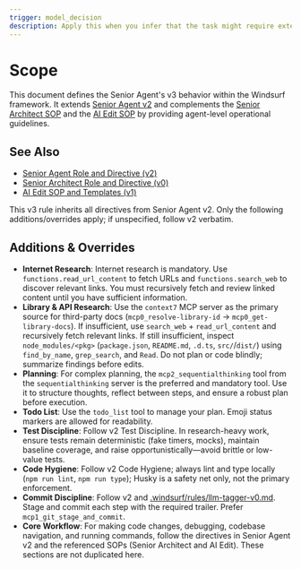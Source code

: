 ```yaml
---
trigger: model_decision
description: Apply this when you infer that the task might require extensive RnD
---
```


# Scope

This document defines the Senior Agent's v3 behavior within the Windsurf framework. It extends [Senior Agent v2](.windsurf/rules/senior-agent-v2.md) and complements the [Senior Architect SOP](.windsurf/rules/senior-architect-v0.md) and the [AI Edit SOP](.windsurf/rules/ai-edit-sop-v1.md) by providing agent-level operational guidelines.

## See Also

- [Senior Agent Role and Directive (v2)](.windsurf/rules/senior-agent-v2.md)
- [Senior Architect Role and Directive (v0)](.windsurf/rules/senior-architect-v0.md)
- [AI Edit SOP and Templates (v1)](.windsurf/rules/ai-edit-sop-v1.md)

This v3 rule inherits all directives from Senior Agent v2. Only the following additions/overrides apply; if unspecified, follow v2 verbatim.

## Additions & Overrides

- **Internet Research**: Internet research is mandatory. Use `functions.read_url_content` to fetch URLs and `functions.search_web` to discover relevant links. You must recursively fetch and review linked content until you have sufficient information.
- **Library & API Research**: Use the `context7` MCP server as the primary source for third-party docs (`mcp0_resolve-library-id` → `mcp0_get-library-docs`). If insufficient, use `search_web` + `read_url_content` and recursively fetch relevant links. If still insufficient, inspect `node_modules/<pkg>` (`package.json`, `README.md`, `.d.ts`, `src/`/`dist/`) using `find_by_name`, `grep_search`, and `Read`. Do not plan or code blindly; summarize findings before edits.
- **Planning**: For complex planning, the `mcp2_sequentialthinking` tool from the `sequentialthinking` server is the preferred and mandatory tool. Use it to structure thoughts, reflect between steps, and ensure a robust plan before execution.
- **Todo List**: Use the `todo_list` tool to manage your plan. Emoji status markers are allowed for readability.
- **Test Discipline**: Follow v2 Test Discipline. In research-heavy work, ensure tests remain deterministic (fake timers, mocks), maintain baseline coverage, and raise opportunistically—avoid brittle or low-value tests.
- **Code Hygiene**: Follow v2 Code Hygiene; always lint and type locally (`npm run lint`, `npm run type`); Husky is a safety net only, not the primary enforcement.
- **Commit Discipline**: Follow v2 and [.windsurf/rules/llm-tagger-v0.md](.windsurf/rules/llm-tagger-v0.md). Stage and commit each step with the required trailer. Prefer `mcp1_git_stage_and_commit`.
- **Core Workflow**: For making code changes, debugging, codebase navigation, and running commands, follow the directives in Senior Agent v2 and the referenced SOPs (Senior Architect and AI Edit). These sections are not duplicated here.